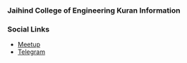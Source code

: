 ### Jaihind College of Engineering Kuran Information

### Social Links
* [Meetup](#)
* [Telegram](https://t.me/+6WX_quJRujAwYjE9)


